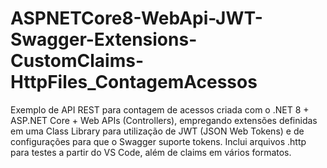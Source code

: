 # ASPNETCore8-WebApi-JWT-Swagger-Extensions-CustomClaims-HttpFiles_ContagemAcessos
Exemplo de API REST para contagem de acessos criada com o .NET 8 + ASP.NET Core + Web APIs (Controllers), empregando extensões definidas em uma Class Library para utilização de JWT (JSON Web Tokens) e de configurações para que o Swagger suporte tokens. Inclui arquivos .http para testes a partir do VS Code, além de claims em vários formatos.
